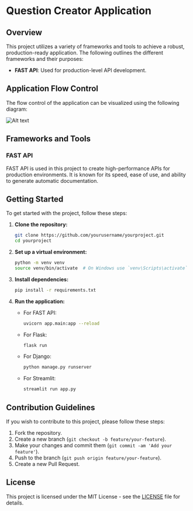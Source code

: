
# Question Creator Application

## Overview
This project utilizes a variety of frameworks and tools to achieve a robust, production-ready application. The following outlines the different frameworks and their purposes:

- **FAST API**: Used for production-level API development.


## Application Flow Control
The flow control of the application can be visualized using the following diagram:


![Alt text](https://whimsical.com/intwerviw-questions-creator-23ANvjR7LYnCLV9mfj26cZ@6HYTAunKLgTSmPL4hPzUnzpCisSshwPd9MPFX41BD9haYsd)


## Frameworks and Tools

### FAST API
FAST API is used in this project to create high-performance APIs for production environments. It is known for its speed, ease of use, and ability to generate automatic documentation.
## Getting Started

To get started with the project, follow these steps:

1. **Clone the repository:**
    ```sh
    git clone https://github.com/yourusername/yourproject.git
    cd yourproject
    ```

2. **Set up a virtual environment:**
    ```sh
    python -m venv venv
    source venv/bin/activate  # On Windows use `venv\Scripts\activate`
    ```

3. **Install dependencies:**
    ```sh
    pip install -r requirements.txt
    ```

4. **Run the application:**
    - For FAST API:
        ```sh
        uvicorn app.main:app --reload
        ```
    - For Flask:
        ```sh
        flask run
        ```
    - For Django:
        ```sh
        python manage.py runserver
        ```
    - For Streamlit:
        ```sh
        streamlit run app.py
        ```

## Contribution Guidelines

If you wish to contribute to this project, please follow these steps:

1. Fork the repository.
2. Create a new branch (`git checkout -b feature/your-feature`).
3. Make your changes and commit them (`git commit -am 'Add your feature'`).
4. Push to the branch (`git push origin feature/your-feature`).
5. Create a new Pull Request.

## License

This project is licensed under the MIT License - see the [LICENSE](LICENSE) file for details.
